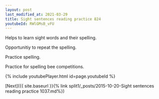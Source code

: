 ```yaml
---
layout: post
last_modified_at: 2021-03-29
title: Sight sentences reading practice 824
youtubeId: RWlGMsB_vFU
---
```

 
 
Helps to learn sight words and their spelling.

Opportunitiy to repeat the spelling. 

Practice spelling. 
 
Practice for spelling bee competitions. 
 
{% include youtubePlayer.html id=page.youtubeId %}
 
 

[Next]({{ site.baseurl }}{% link  split1/_posts/2015-10-20-Sight sentences reading practice 1037.md%})
 
